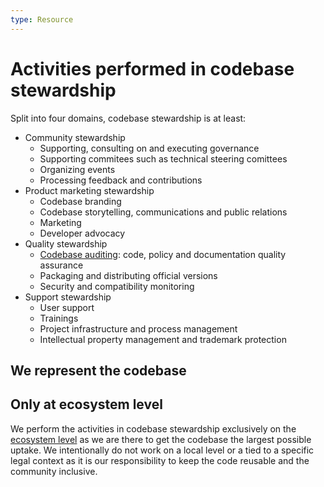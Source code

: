 ```yaml
---
type: Resource
---
```


# Activities performed in codebase stewardship

Split into four domains, codebase stewardship is at least:

* Community stewardship
  * Supporting, consulting on and executing governance
  * Supporting commitees such as technical steering comittees
  * Organizing events
  * Processing feedback and contributions
* Product marketing stewardship
  * Codebase branding
  * Codebase storytelling, communications and public relations
  * Marketing
  * Developer advocacy
* Quality stewardship
  * [Codebase auditing](../codebase-auditing/index.md): code, policy and documentation quality assurance
  * Packaging and distributing official versions
  * Security and compatibility monitoring
* Support stewardship
  * User support
  * Trainings
  * Project infrastructure and process management
  * Intellectual property management and trademark protection

## We represent the codebase

## Only at ecosystem level

We perform the activities in codebase stewardship exclusively on the [ecosystem level](../../glossary/ecosystem-level-definition.md) as we are there to get the codebase the largest possible uptake.
We intentionally do not work on a local level or a tied to a specific legal context as it is our responsibility to keep the code reusable and the community inclusive.
